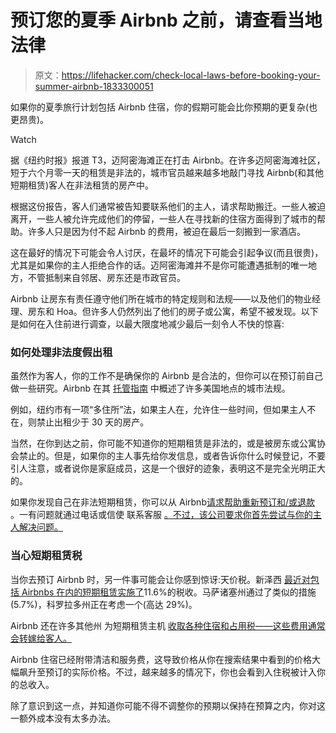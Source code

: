 # 预订您的夏季 Airbnb 之前，请查看当地法律

> 原文：<https://lifehacker.com/check-local-laws-before-booking-your-summer-airbnb-1833300051>

如果你的夏季旅行计划包括 Airbnb 住宿，你的假期可能会比你预期的更复杂(也更昂贵)。

Watch

据《纽约时报》报道 T3，迈阿密海滩正在打击 Airbnb。在许多迈阿密海滩社区，短于六个月零一天的租赁是非法的，城市官员越来越多地敲门寻找 Airbnb(和其他短期租赁)客人在非法租赁的房产中。

根据这份报告，客人们通常被告知要联系他们的主人，请求帮助搬迁。一些人被迫离开，一些人被允许完成他们的停留，一些人在寻找新的住宿方面得到了城市的帮助。许多人只是因为付不起 Airbnb 的费用，被迫在最后一刻搬到一家酒店。

这在最好的情况下可能会令人讨厌，在最坏的情况下可能会引起争议(而且很贵)，尤其是如果你的主人拒绝合作的话。迈阿密海滩并不是你可能遭遇抵制的唯一地方，不管抵制来自邻居、房东还是市政官员。

Airbnb 让房东有责任遵守他们所在城市的特定规则和法规——以及他们的物业经理、房东和 Hoa。但许多人仍然列出了他们的房子或公寓，希望不被发现。以下是如何在入住前进行调查，以最大限度地减少最后一刻令人不快的惊喜:

### 如何处理非法度假出租

虽然作为客人，你的工作不是确保你的 Airbnb 是合法的，但你可以在预订前自己做一些研究。Airbnb 在其 [托管指南](https://www.airbnb.com/help/article/1376/responsible-hosting-in-the-united-states) 中概述了许多美国地点的城市法规。

例如，纽约市有一项“多住所”法，如果主人在，允许住一些时间，但如果主人不在，则禁止出租少于 30 天的房产。

当然，在你到达之前，你可能不知道你的短期租赁是非法的，或是被房东或公寓协会禁止的。但是，如果你的主人事先给你发信息，或者告诉你什么时候登记，不要引人注意，或者说你是家庭成员，这是一个很好的迹象，表明这不是完全光明正大的。

如果你发现自己在非法短期租赁，你可以从 Airbnb[请求帮助重新预订和/或退款](https://lifehacker.com/how-to-get-a-refund-on-an-airbnb-stay-gone-awry-1829628648) 。一有问题就通过电话或信使 联系客服 [。不过，该公司要求你首先尝试与你的主人解决问题。](https://www.airbnb.com/help/contact_us)

### 当心短期租赁税

当你去预订 Airbnb 时，另一件事可能会让你感到惊讶:天价税。新泽西 [最近对包括 Airbnbs 在内的短期租赁实施了](https://www.nytimes.com/2019/03/12/nyregion/airbnb-jersey-shore.html)11.6%的税收。马萨诸塞州通过了类似的措施(5.7%)，科罗拉多州正在考虑一个(高达 29%)。

Airbnb 还在许多其他州 为短期租赁主机 [收取各种住宿和占用税——这些费用通常会转嫁给客人。](https://www.airbnb.com/help/article/2509/in-what-areas-is-occupancy-tax-collection-and-remittance-by-airbnb-available)

Airbnb 住宿已经附带清洁和服务费，这导致价格从你在搜索结果中看到的价格大幅飙升至预订的实际价格。不过，越来越多的情况下，你也会看到入住税被计入你的总收入。

除了意识到这一点，并知道你可能不得不调整你的预期以保持在预算之内，你对这一额外成本没有太多办法。